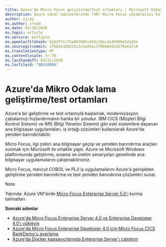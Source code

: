 ```yaml
---
title: Azure'da Micro Focus geliştirme/test ortamları | Microsoft Dokümanlar
description: Azure sanal makinelerinde (VM) Micro Focus çözümlerini kullanarak IBM z/OS ana bilgisayar iş yüklerinizi yeniden barındırın.
author: njray
ms.author: sread
ms.date: 03/30/2020
ms.topic: article
ms.service: multiple
ms.openlocfilehash: 62d3f7cc75a887605cdd3c19ac2e45990e541d5e
ms.sourcegitcommit: 27bbda320225c2c2a43ac370b604432679a6a7c0
ms.translationtype: MT
ms.contentlocale: tr-TR
ms.lasthandoff: 03/31/2020
ms.locfileid: "80410996"
---
```

# <a name="micro-focus-devtest-environments-on-azure"></a>Azure'da Mikro Odak lama geliştirme/test ortamları

Azure'a bir geliştirme ve test ortamıyla başlamak, modernizasyon çabalarınızı hızlandırmanın harika bir yoludur. IBM CICS (Müşteri Bilgi Kontrol Sistemi) ve IMS (Bilgi Yönetim Sistemi) gibi eski sistemlere dayanan ana bilgisayar uygulamaları, iş ortağı çözümleri kullanılarak Azure'da yeniden barındırılabilir.

Micro Focus, ilgi çekici ana bilgisayar geçişi ve yeniden barındırma araçları sunmak için Microsoft ile ortaklık yaptı. Azure ve Microsoft Windows platformunda geliştirme, sınama ve üretim senaryoları genelinde ana bilgisayar uygulamalarını çalıştırabilirsiniz.

Micro Focus, mevcut COBOL ve PL/I iş uygulamalarını Azure'a genişleten geliştirme yeniden barındırma ve test yeniden barındırma çözümleri sunar.

> [!NOTE]
> Yakında: Azure VM'lerde [Micro Focus Enterprise Server 5.0'ı](https://techcommunity.microsoft.com/t5/azurecat/micro-focus-enterprise-server-5-0-quick-start-template-on-azure/ba-p/1160110) kurma talimatları.

**Sonraki adımlar**

- [Azure'da Micro Focus Enterprise Server 4.0 ve Enterprise Developer 4.0'ı yükleyin](./set-up-micro-focus-azure.md)
- [Azure'da Micro Focus Enterprise Developer 4.0 için Micro Focus CICS BankDemo'u ayarlama](./demo.md)
- [Azure'da Docker kapsayıcılarında Enterprise Server'ı çalıştırın](./run-enterprise-server-container.md)
